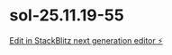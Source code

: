 # sol-25.11.19-55

[Edit in StackBlitz next generation editor ⚡️](https://stackblitz.com/~/github.com/neimaciel/sol-25.11.19-55)